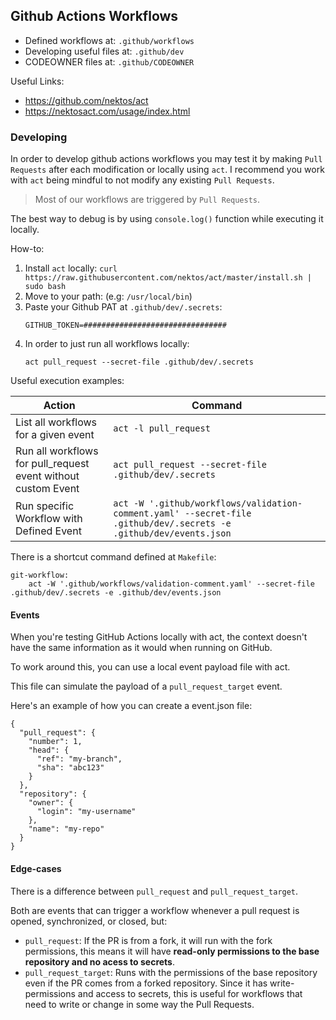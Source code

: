 ## Github Actions Workflows

- Defined workflows at: `.github/workflows`
- Developing useful files at: `.github/dev`
- CODEOWNER files at: `.github/CODEOWNER`

Useful Links:
- https://github.com/nektos/act
- https://nektosact.com/usage/index.html

### Developing

In order to develop github actions workflows you may test it by making `Pull Requests` after each modification or locally using `act`.
I recommend you work with `act` being mindful to not modify any existing `Pull Requests`.

> Most of our workflows are triggered by `Pull Requests`.

The best way to debug is by using `console.log()` function while executing it locally.

How-to:

1. Install `act` locally: `curl https://raw.githubusercontent.com/nektos/act/master/install.sh | sudo bash`
2. Move to your path: (e.g: `/usr/local/bin`)
3. Paste your Github PAT at `.github/dev/.secrets`:
    ```
    GITHUB_TOKEN=################################
    ```
4. In order to just run all workflows locally:
    ```
    act pull_request --secret-file .github/dev/.secrets
    ```

Useful execution examples:

| Action                                                        | Command                                                                                                            |
|---------------------------------------------------------------|--------------------------------------------------------------------------------------------------------------------|
| List all workflows for a given event                          | `act -l pull_request`                                                                                              |
| Run all workflows for pull_request event without custom Event | `act pull_request --secret-file .github/dev/.secrets`                                                              |
| Run specific Workflow with Defined Event                      | `act -W '.github/workflows/validation-comment.yaml' --secret-file .github/dev/.secrets -e .github/dev/events.json` |


There is a shortcut command defined at `Makefile`:

```
git-workflow:
	act -W '.github/workflows/validation-comment.yaml' --secret-file .github/dev/.secrets -e .github/dev/events.json
```

#### Events
When you're testing GitHub Actions locally with act, the context doesn't have the same information as it would when running on GitHub.

To work around this, you can use a local event payload file with act.

This file can simulate the payload of a `pull_request_target` event.

Here's an example of how you can create a event.json file:

```
{
  "pull_request": {
    "number": 1,
    "head": {
      "ref": "my-branch",
      "sha": "abc123"
    }
  },
  "repository": {
    "owner": {
      "login": "my-username"
    },
    "name": "my-repo"
  }
}
```


#### Edge-cases

There is a difference between `pull_request` and `pull_request_target`.

Both are events that can trigger a workflow whenever a pull request is opened, synchronized, or closed, but:

- `pull_request`: If the PR is from a fork, it will run with the fork permissions, this means it will have **read-only permissions to the base repository and no acess to secrets**.
- `pull_request_target`: Runs with the permissions of the base repository even if the PR comes from a forked repository. Since it has write-permissions and access to secrets, this is useful for workflows that need to write or change in some way the Pull Requests.